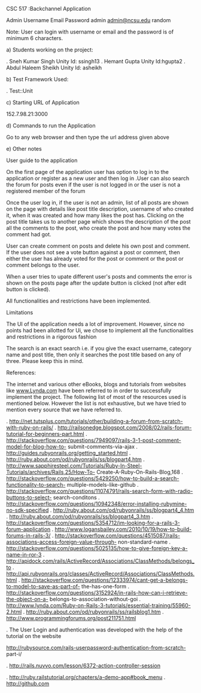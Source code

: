 CSC 517 :Backchannel Application 

Admin
Username  Email			Password
admin		admin@ncsu.edu		random

Note: User can login with username or email and the password is of minimum 6 characters. 

a) Students working on the project: 

. Sneh Kumar Singh Unity Id: ssingh13 
. Hemant Gupta Unity Id:hgupta2 
. Abdul Haleem Sheikh Unity Id: asheikh 


b) Test Framework Used: 

. Test::Unit 


c) Starting URL of Application 

 152.7.98.21:3000 

d) Commands to run the Application 

Go to any web browser and then type the url address given above
 
e) Other notes 

User guide to the application 

On the first page of the application user has option to log in to the application or register as a new user 
and then log in .User can also search the forum for posts even if the user is not logged in or the user is 
not a registered member of the forum 

Once the user log in, if the user is not an admin, list of all posts are shown on the page with details like 
post title description, username of who created it, when it was created and how many likes the post has. 
Clicking on the post title takes us to another page which shows the description of the post all the 
comments to the post, who create the post and how many votes the comment had got. 

User can create comment on posts and delete his own post and comment. If the user does not see a 
vote button against a post or comment, then either the user has already voted for the post or comment 
or the post or comment belongs to the user. 

When a user tries to upate different user's posts and comments the error is shown on the posts page 
after the update button is clicked (not after edit button is clicked).

All functionalities and restrictions have been implemented. 

Limitations 

The UI of the application needs a lot of improvement. However, since no points had been allotted for Ui, 
we chose to implement all the functionalities and restrictions in a rigorous fashion 

The search is an exact search i.e. if you give the exact username, category name and post title, then only it
searches the post title based on any of three. Please keep this in mind.

References: 
 
The internet and various other eBooks, blogs and tutorials from websites like www.Lynda.com have 
been referred to in order to successfully implement the project. The following list of most of the 
resources used is mentioned below. However the list is not exhaustive, but we have tried to mention 
every source that we have referred to. 

 

. http://net.tutsplus.com/tutorials/other/building-a-forum-from-scratch-with-ruby-on-rails/ 
. http://railsonedge.blogspot.com/2008/02/rails-forum-tutorial-for-beginners-part.html 
. http://stackoverflow.com/questions/7949097/rails-3-1-post-comment-model-for-blog-how-to-
submit-comments-via-ajax 
. http://guides.rubyonrails.org/getting_started.html 
. http://ruby.about.com/od/rubyonrails/ss/blogpart4.htm 
. http://www.sapphiresteel.com/Tutorials/Ruby-In-Steel-Tutorials/archives/Rails,25/How-To-
Create-A-Ruby-On-Rails-Blog,168 
. http://stackoverflow.com/questions/5429250/how-to-build-a-search-functionality-to-search-
multiple-models-like-github 
. http://stackoverflow.com/questions/11074791/rails-search-form-with-radio-buttons-to-select-
search-conditons 
. http://stackoverflow.com/questions/10942348/error-installing-rubymine-no-sdk-specified 
. http://ruby.about.com/od/rubyonrails/ss/blogpart4_4.htm 
. http://ruby.about.com/od/rubyonrails/ss/blogpart4_3.htm 
. http://stackoverflow.com/questions/5354712/im-looking-for-a-rails-3-forum-application 
. http://www.logansbailey.com/2010/10/19/how-to-build-forums-in-rails-3/ 
. http://stackoverflow.com/questions/4515087/rails-associations-access-foreign-value-through-
non-standard-name 
. http://stackoverflow.com/questions/5025135/how-to-give-foreign-key-a-name-in-ror-3 
. http://apidock.com/rails/ActiveRecord/Associations/ClassMethods/belongs_to 
. http://api.rubyonrails.org/classes/ActiveRecord/Associations/ClassMethods.html 
. http://stackoverflow.com/questions/12333974/cant-get-a-belongs-to-model-to-save-as-part-of-
the-has-one-form 
. http://stackoverflow.com/questions/3152924/in-rails-how-can-i-retrieve-the-object-on-a-
belongs-to-association-without-goi 
. http://www.lynda.com/Ruby-on-Rails-3-tutorials/essential-training/55960-2.html 
. http://ruby.about.com/od/rubyonrails/ss/railsblog1.htm 
. http://www.programmingforums.org/post211751.html 
 

. The User Login and authentication was developed with the help of the 
tutorial on the website 


http://rubysource.com/rails-userpassword-authentication-from-scratch-
part-i/ 

. http://rails.nuvvo.com/lesson/6372-action-controller-session 


. http://ruby.railstutorial.org/chapters/a-demo-app#book_menu 
. http://github.com 



